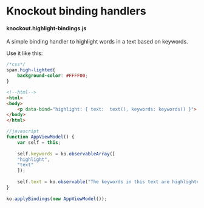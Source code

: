 # Knockout binding handlers
#### knockout.highlight-bindings.js


A simple binding handler to highlight words in a text based on keywords.

Use it like this:

```css
/*css*/
span.high-lighted{
	background-color: #FFFF00;
}
```

```html
<!--html-->
<html>
<body>
	<p data-bind="highlight: { text:  text(), keywords: keywords() }">
</body>
</html>
```

```javascript
//javascript
function AppViewModel() {
    var self = this;
 
    self.keywords = ko.observableArray([
	"highlight",
	"text"
    ]);
 
    self.text = ko.observable("The keywords in this text are highlighted.");
}
 
ko.applyBindings(new AppViewModel());

```
